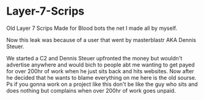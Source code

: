 # Layer-7-Scrips
Old Layer 7 Scrips Made for Blood bots the net I made all by myself.

Now this leak was because of a user that went by masterblastr AKA Dennis Steuer. 

We started a C2 and Dennis Steuer upfronted the money but wouldn't advertise anywhere and would bich to people abt me wanting to get payed for over 200hr of work when he just sits back and hits websites.
Now after he decided that he wants to blame everything on me here is the old sourse. 
Ps if you gonna work on a project like this don't be like the guy who sits and does nothing but complains when over 200hr of work goes unpaid.
